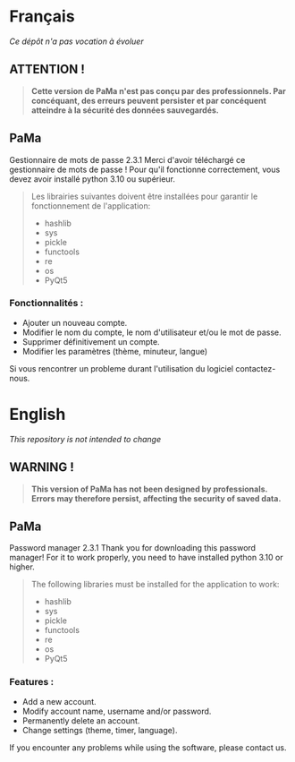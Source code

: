 # Français

*Ce dépôt n'a pas vocation à évoluer*

## ATTENTION !

> **Cette version de PaMa n'est pas conçu par des professionnels. Par concéquant, des erreurs peuvent persister et par concéquent atteindre à la sécurité des données sauvegardés.**

## PaMa

Gestionnaire de mots de passe 2.3.1
Merci d'avoir téléchargé ce gestionnaire de mots de passe !
Pour qu'il fonctionne correctement, vous devez avoir installé python 3.10 ou supérieur.

> Les librairies suivantes doivent être installées pour garantir le fonctionnement de l'application:
>
> * hashlib
> * sys
> * pickle
> * functools
> * re
> * os
> * PyQt5

### Fonctionnalités :

* Ajouter un nouveau compte.
* Modifier le nom du compte, le nom d'utilisateur et/ou le mot de passe.
* Supprimer définitivement un compte.
* Modifier les paramètres (thème, minuteur, langue)

Si vous rencontrer un probleme durant l'utilisation du logiciel contactez-nous.

# English

*This repository is not intended to change*

## WARNING !

> **This version of PaMa has not been designed by professionals. Errors may therefore persist, affecting the security of saved data.**

## PaMa

Password manager 2.3.1
Thank you for downloading this password manager!
For it to work properly, you need to have installed python 3.10 or higher.

> The following libraries must be installed for the application to work:
>
> * hashlib
> * sys
> * pickle
> * functools
> * re
> * os
> * PyQt5

### Features :

* Add a new account.
* Modify account name, username and/or password.
* Permanently delete an account.
* Change settings (theme, timer, language).

If you encounter any problems while using the software, please contact us.
